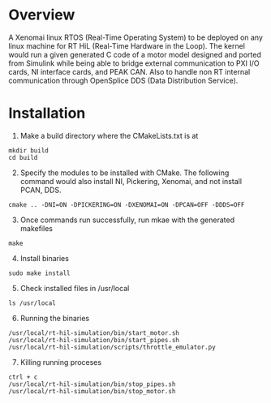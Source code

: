 # Overview
A Xenomai linux RTOS (Real-Time Operating System) to be deployed on any linux machine for RT HiL (Real-Time Hardware in the Loop). The kernel would run a given generated C code of a motor model designed and ported from Simulink while being able to bridge external communication to PXI I/O cards, NI interface cards, and PEAK CAN. Also to handle non RT internal communication through OpenSplice DDS (Data Distribution Service).

# Installation
1. Make a build directory where the CMakeLists.txt is at
```shell
mkdir build
cd build
```
2. Specify the modules to be installed with CMake. The following command would also install NI, Pickering, Xenomai, and not install PCAN, DDS.
```shell
cmake .. -DNI=ON -DPICKERING=ON -DXENOMAI=ON -DPCAN=OFF -DDDS=OFF
```
3. Once commands run successfully, run mkae with the generated makefiles
```shell
make
```
4. Install binaries
```shell
sudo make install
```
5. Check installed files in /usr/local
```shell
ls /usr/local
```
6. Running the binaries
```shell
/usr/local/rt-hil-simulation/bin/start_motor.sh
/usr/local/rt-hil-simulation/bin/start_pipes.sh
/usr/local/rt-hil-simulation/scripts/throttle_emulator.py
```
7. Killing running proceses
```shell
ctrl + c
/usr/local/rt-hil-simulation/bin/stop_pipes.sh
/usr/local/rt-hil-simulation/bin/stop_motor.sh
```
